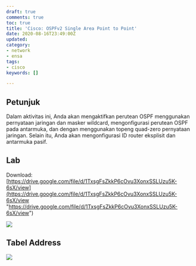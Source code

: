 ```yaml
---
draft: true
comments: true
toc: true
title: 'Cisco: OSPFv2 Single Area Point to Point'
date: 2020-08-16T23:49:00Z
updated: 
category:
- network
- ensa
tags:
- cisco
keywords: []

---
```

## Petunjuk

Dalam aktivitas ini, Anda akan mengaktifkan perutean OSPF menggunakan pernyataan jaringan dan masker wildcard, mengonfigurasi perutean OSPF pada antarmuka, dan dengan menggunakan topeng quad-zero pernyataan jaringan. Selain itu, Anda akan mengonfigurasi ID router eksplisit dan antarmuka pasif.

## Lab

Download: [https://drive.google.com/file/d/1TxsgFsZkkP6cOvu3XonxSSLUzu5K-6sX/view](https://drive.google.com/file/d/1TxsgFsZkkP6cOvu3XonxSSLUzu5K-6sX/view "https://drive.google.com/file/d/1TxsgFsZkkP6cOvu3XonxSSLUzu5K-6sX/view")

![](/images/screenshot_2020-08-17_19-07-45.png)

## Tabel Address

![](/images/screenshot_2020-08-17_19-09-12.png)